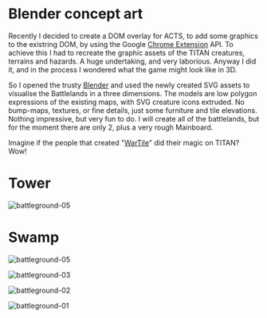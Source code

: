 # Blender concept art

Recently I decided to create a DOM overlay for ACTS, to add some graphics to the existring DOM, by using the Google [Chrome Extension](../extension/) API. To achieve this I had to recreate the graphic assets of the TITAN creatures, terrains and hazards. A huge undertaking, and very laborious. Anyway I did it, and in the process I wondered what the game might look like in 3D.



So I opened the trusty [Blender](https://blender.org/) and used the newly created SVG assets to visualise the Battlelands in a three dimensions. The models are low polygon expressions of the existing maps, with SVG creature icons extruded. No bump-maps, textures, or fine details, just some furniture and tile elevations. Nothing impressive, but very fun to do. I will create all of the battlelands, but for the moment there are only 2, plus a very rough Mainboard.

Imagine if the people that created "[WarTile](http://www.wartile.com/)" did their magic on TITAN? Wow! 

# Tower

![battleground-05](/home/bruce/Projects/github/titan/blend/render/battleground-06.png)



# Swamp

![battleground-05](/home/bruce/Projects/github/titan/blend/render/battleground-05.png)



![battleground-03](/home/bruce/Projects/github/titan/blend/render/battleground-03.png)



![battleground-02](/home/bruce/Projects/github/titan/blend/render/battleground-02.png)



![battleground-01](/home/bruce/Projects/github/titan/blend/render/battleground-01.png)